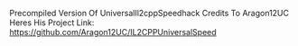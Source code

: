  Precompiled Version Of UniversalIl2cppSpeedhack Credits To Aragon12UC Heres His Project Link: https://github.com/Aragon12UC/IL2CPPUniversalSpeed
